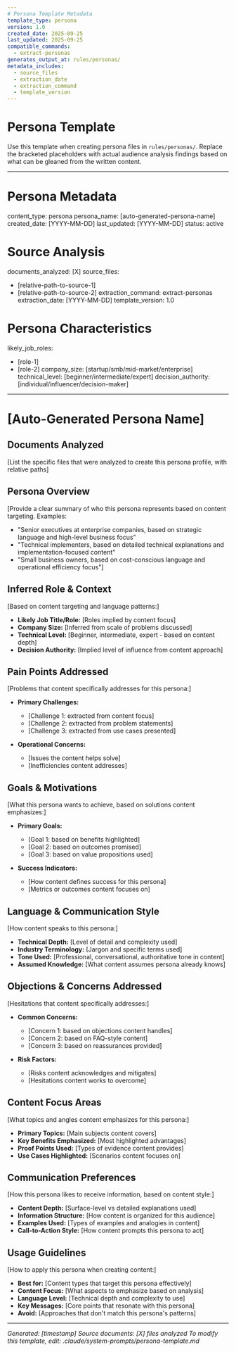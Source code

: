 ```yaml
---
# Persona Template Metadata
template_type: persona
version: 1.0
created_date: 2025-09-25
last_updated: 2025-09-25
compatible_commands:
  - extract-personas
generates_output_at: rules/personas/
metadata_includes:
  - source_files
  - extraction_date
  - extraction_command
  - template_version
---
```


# Persona Template

Use this template when creating persona files in `rules/personas/`. Replace the bracketed placeholders with actual audience analysis findings based on what can be gleaned from the written content.

---
# Persona Metadata
content_type: persona
persona_name: [auto-generated-persona-name]
created_date: [YYYY-MM-DD]
last_updated: [YYYY-MM-DD]
status: active

# Source Analysis
documents_analyzed: [X]
source_files:
  - [relative-path-to-source-1]
  - [relative-path-to-source-2]
extraction_command: extract-personas
extraction_date: [YYYY-MM-DD]
template_version: 1.0

# Persona Characteristics
likely_job_roles:
  - [role-1]
  - [role-2]
company_size: [startup/smb/mid-market/enterprise]
technical_level: [beginner/intermediate/expert]
decision_authority: [individual/influencer/decision-maker]
---

# [Auto-Generated Persona Name]

## Documents Analyzed
[List the specific files that were analyzed to create this persona profile, with relative paths]

## Persona Overview
[Provide a clear summary of who this persona represents based on content targeting. Examples:
- "Senior executives at enterprise companies, based on strategic language and high-level business focus"
- "Technical implementers, based on detailed technical explanations and implementation-focused content"
- "Small business owners, based on cost-conscious language and operational efficiency focus"]

## Inferred Role & Context
[Based on content targeting and language patterns:]
- **Likely Job Title/Role:** [Roles implied by content focus]
- **Company Size:** [Inferred from scale of problems discussed]
- **Technical Level:** [Beginner, intermediate, expert - based on content depth]
- **Decision Authority:** [Implied level of influence from content approach]

## Pain Points Addressed
[Problems that content specifically addresses for this persona:]
- **Primary Challenges:**
  - [Challenge 1: extracted from content focus]
  - [Challenge 2: extracted from problem statements]
  - [Challenge 3: extracted from use cases presented]

- **Operational Concerns:**
  - [Issues the content helps solve]
  - [Inefficiencies content addresses]

## Goals & Motivations
[What this persona wants to achieve, based on solutions content emphasizes:]
- **Primary Goals:**
  - [Goal 1: based on benefits highlighted]
  - [Goal 2: based on outcomes promised]
  - [Goal 3: based on value propositions used]

- **Success Indicators:**
  - [How content defines success for this persona]
  - [Metrics or outcomes content focuses on]

## Language & Communication Style
[How content speaks to this persona:]
- **Technical Depth:** [Level of detail and complexity used]
- **Industry Terminology:** [Jargon and specific terms used]
- **Tone Used:** [Professional, conversational, authoritative tone in content]
- **Assumed Knowledge:** [What content assumes persona already knows]

## Objections & Concerns Addressed
[Hesitations that content specifically addresses:]
- **Common Concerns:**
  - [Concern 1: based on objections content handles]
  - [Concern 2: based on FAQ-style content]
  - [Concern 3: based on reassurances provided]

- **Risk Factors:**
  - [Risks content acknowledges and mitigates]
  - [Hesitations content works to overcome]

## Content Focus Areas
[What topics and angles content emphasizes for this persona:]
- **Primary Topics:** [Main subjects content covers]
- **Key Benefits Emphasized:** [Most highlighted advantages]
- **Proof Points Used:** [Types of evidence content provides]
- **Use Cases Highlighted:** [Scenarios content focuses on]

## Communication Preferences
[How this persona likes to receive information, based on content style:]
- **Content Depth:** [Surface-level vs detailed explanations used]
- **Information Structure:** [How content is organized for this audience]
- **Examples Used:** [Types of examples and analogies in content]
- **Call-to-Action Style:** [How content prompts this persona to act]

## Usage Guidelines
[How to apply this persona when creating content:]
- **Best for:** [Content types that target this persona effectively]
- **Content Focus:** [What aspects to emphasize based on analysis]
- **Language Level:** [Technical depth and complexity to use]
- **Key Messages:** [Core points that resonate with this persona]
- **Avoid:** [Approaches that don't match this persona's patterns]

---
*Generated: [timestamp]*
*Source documents: [X] files analyzed*
*To modify this template, edit: .claude/system-prompts/persona-template.md*
